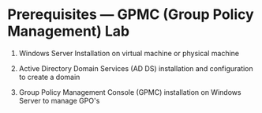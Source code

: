# Prerequisites — GPMC (Group Policy Management) Lab

1. Windows Server Installation on virtual machine or physical machine

2. Active Directory Domain Services (AD DS) installation and configuration to create a domain

3. Group Policy Management Console (GPMC) installation on Windows Server to manage GPO's